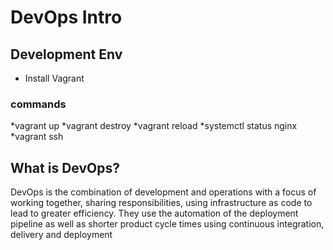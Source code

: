 # DevOps Intro
## Development Env
* Install Vagrant
### commands
*vagrant up
*vagrant destroy
*vagrant reload
*systemctl status nginx
*vagrant ssh
## What is DevOps?
DevOps is the combination of development and operations with a focus of working together, sharing responsibilities, using infrastructure as code to lead to greater efficiency. They use the automation of the deployment pipeline as well as shorter product cycle times using continuous integration, delivery and deployment
